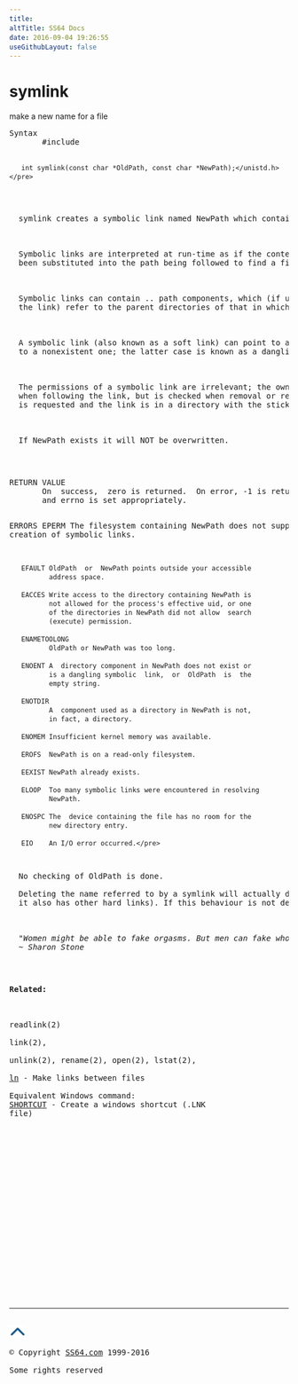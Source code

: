 ```yaml
---
title:
altTitle: SS64 Docs
date: 2016-09-04 19:26:55
useGithubLayout: false
---
```

<!-- #BeginLibraryItem "/Library/head_bash.lbi" --><!-- #EndLibraryItem --><h1>symlink</h1> 
<p>make a new name for a file</p>
<pre>Syntax
       #include <unistd.h>

       int symlink(const char *OldPath, const char *NewPath);</unistd.h></pre>
<p><span class="body"> 
  symlink creates a symbolic link named NewPath which contains the string OldPath.<br>
  <br>
  Symbolic links are interpreted at run-time as if the contents of the link had 
  been substituted into the path being followed to find a file or directory.<br>
  <br>
  Symbolic links can contain .. path components, which (if used at the start of 
  the link) refer to the parent directories of that in which the link resides.<br>
  <br>
  A symbolic link (also known as a soft link) can point to an existing file or 
  to a nonexistent one; the latter case is known as a dangling link.<br>
  <br>
  The permissions of a symbolic link are irrelevant; the ownership is ignored 
  when following the link, but is checked when removal or renaming of the link 
  is requested and the link is in a directory with the sticky bit set.<br>
  <br>
  If NewPath exists it will NOT be overwritten.</span><br>
</p>
<pre>RETURN VALUE
       On  success,  zero is returned.  On error, -1 is returned,
       and errno is set appropriately.

ERRORS
       EPERM  The filesystem containing NewPath does not  support
              the creation of symbolic links.

       EFAULT OldPath  or  NewPath points outside your accessible
              address space.

       EACCES Write access to the directory containing NewPath is
              not allowed for the process's effective uid, or one
              of the directories in NewPath did not allow  search
              (execute) permission.

       ENAMETOOLONG
              OldPath or NewPath was too long.

       ENOENT A  directory component in NewPath does not exist or
              is a dangling symbolic  link,  or  OldPath  is  the
              empty string.

       ENOTDIR
              A  component used as a directory in NewPath is not,
              in fact, a directory.

       ENOMEM Insufficient kernel memory was available.

       EROFS  NewPath is on a read-only filesystem.

       EEXIST NewPath already exists.

       ELOOP  Too many symbolic links were encountered in resolving
              NewPath.

       ENOSPC The  device containing the file has no room for the
              new directory entry.

       EIO    An I/O error occurred.</pre>
<p>  No checking of OldPath is done. <br>
  Deleting the name referred to by a symlink will actually delete the file (unless 
  it also has other hard links). If this behaviour is not desired, use link.<br>
  <br>
  <i class="quote">"Women might be able to fake orgasms. But men can fake whole relationships" 
  ~ Sharon Stone 
  </i> </p>
<p><b>Related:</b><br>
<br>
readlink(2)<br> 
link(2), <br>
unlink(2), rename(2), open(2), lstat(2), <br>
<a href="ln.html">ln</a> - Make links between files<br>
Equivalent Windows command:
<a href="../nt/shortcut.html">SHORTCUT</a> - Create a windows shortcut (.LNK 
file)</p><!-- #BeginLibraryItem "/Library/foot_bash.lbi" --><p><script async="" src="//pagead2.googlesyndication.com/pagead/js/adsbygoogle.js"></script>
<!-- bash300 -->
<ins class="adsbygoogle" style="display:inline-block;width:300px;height:250px" data-ad-client="ca-pub-6140977852749469" data-ad-slot="4615356305"></ins>
<script>
(adsbygoogle = window.adsbygoogle || []).push({});
</script></p>
<hr>
<div id="bl" class="footer"><a href="#"><img src="../images/top.png" width="30" height="22" alt="Back to the Top"></a></div>
<div id="br" class="footer, tagline">© Copyright <a href="http://ss64.com/">SS64.com</a> 1999-2016<br>
Some rights reserved</div><!-- #EndLibraryItem -->

